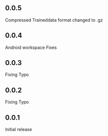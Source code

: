 ## 0.0.5

Compressed Traineddata format changed to .gz

## 0.0.4

Android workspace Fixes

## 0.0.3

Fixing Typo

## 0.0.2

Fixing Typo

## 0.0.1

Initial release
